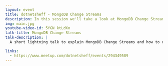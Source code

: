 ```yaml
---
layout: event
title: dotnetsheff - MongoDB Change Streams
description: In this session we'll take a look at MongoDB Change Streams!
img: main.jpg
youtube-video-id: 5YGN_ktLdXo
talk-title: MongoDB Change Streams
talk-description: |
  A short lightning talk to explain MongoDB Change Streams and how to use them within .NET

links:
  - https://www.meetup.com/dotnetsheff/events/294349589
---
```


